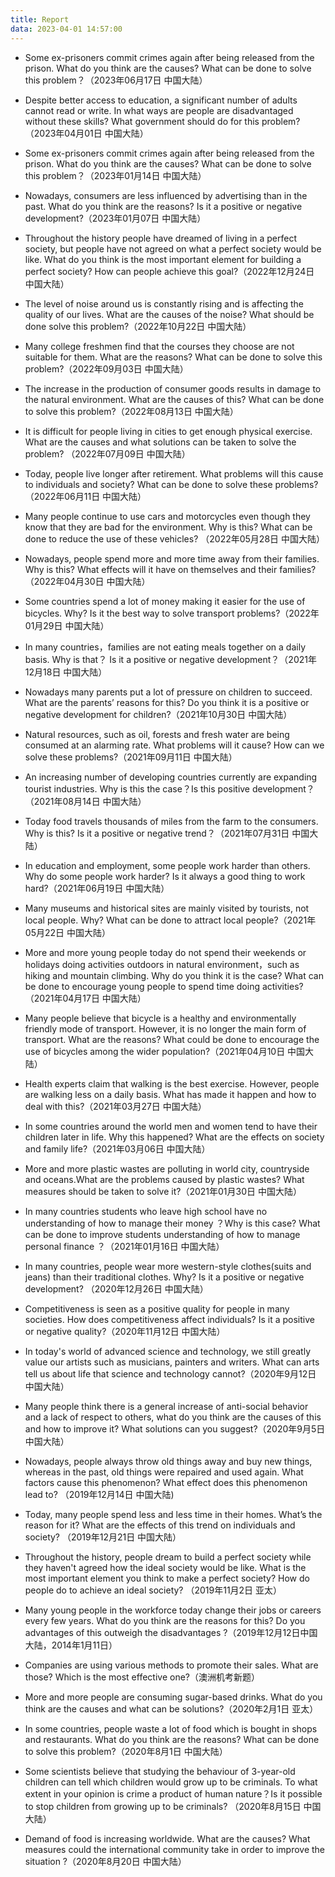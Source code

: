 ```yaml
---
title: Report
data: 2023-04-01 14:57:00
---
```

- Some ex-prisoners commit crimes again after being released from the prison. What do you think are the causes? What can be done to solve this problem？（2023年06月17日 中国大陆）


- Despite better access to education, a significant number of adults cannot read or write. In what ways are people are disadvantaged without these skills? What government should do for this problem?（2023年04月01日 中国大陆）


- Some ex-prisoners commit crimes again after being released from the prison. What do you think are the causes? What can be done to solve this problem？（2023年01月14日 中国大陆）
 

- Nowadays, consumers are less influenced by advertising than in the past. What do you think are the reasons? Is it a positive or negative development?（2023年01月07日 中国大陆）


- Throughout the history people have dreamed of living in a perfect society, but people have not agreed on what a perfect society would be like. What do you think is the most important element for building a perfect society? How can people achieve this goal?（2022年12月24日 中国大陆）


- The level of noise around us is constantly  rising and is affecting the quality of our lives. What are the causes of the noise? What should be done  solve this problem?（2022年10月22日 中国大陆）
 
 
- Many college freshmen find that the courses they choose are not suitable for them. What are the reasons? What can be done to solve this problem?（2022年09月03日 中国大陆）
 

- The increase in the production of consumer goods results in damage to the natural environment. What are the causes of this? What can be done to solve this problem?（2022年08月13日 中国大陆）


- It is difficult for people living in cities to get enough physical exercise. What are the causes and what solutions can be taken to solve the problem? （2022年07月09日 中国大陆）


- Today, people live longer after retirement. What problems will this cause to individuals and society? What can be done to solve these problems?（2022年06月11日 中国大陆）
 

- Many people continue to use cars and motorcycles even though they know that they are bad for the environment. Why is this? What can be done to reduce the use of these vehicles? （2022年05月28日 中国大陆）


- Nowadays, people spend more and more time away from their families. Why is this? What effects will it have on themselves and their families?  （2022年04月30日 中国大陆）


- Some countries spend a lot of money making it easier for the use of bicycles. Why? Is it the best way to solve transport problems?（2022年01月29日 中国大陆）


- In many countries，families are not eating meals together on a daily basis. Why is that？ Is it a positive or negative development？（2021年12月18日 中国大陆）


- Nowadays many parents put a lot of pressure on children to succeed. What are the parents’ reasons for this? Do you think it is a positive or negative development for children?（2021年10月30日 中国大陆）


- Natural resources, such as oil, forests and fresh water are being consumed at an alarming rate. What problems will it cause? How can we solve these problems?（2021年09月11日 中国大陆）


- An increasing number of developing countries currently are expanding tourist industries. Why is this the case？Is this positive development？（2021年08月14日 中国大陆）


- Today food travels thousands of miles from the farm to the consumers. Why is this? Is it a positive or negative trend？（2021年07月31日 中国大陆）


- In education and employment, some people work harder than others. Why do some people work harder? Is it always a good thing to work hard? ​（2021年06月19日 中国大陆）


- Many museums and historical sites are mainly visited by tourists, not local people. Why? What can be done to attract local people?（2021年05月22日 中国大陆）


- More and more young people today do not spend their weekends or holidays doing activities outdoors in natural environment，such as hiking and mountain climbing. Why do you think it is the case? What can be done to encourage young people to spend time doing activities?（2021年04月17日 中国大陆）


- Many people believe that bicycle is a healthy and environmentally friendly mode of transport. However, it is no longer the main form of transport. What are the reasons? What could be done to encourage the use of bicycles among the wider population?（2021年04月10日 中国大陆）


- Health experts claim that walking is the best exercise. However, people are walking less on a daily basis. What has made it happen and how to deal with this?（2021年03月27日 中国大陆）


- In some countries around the world men and women tend to have their children later in life. Why this happened? What are the effects on society and family life?（2021年03月06日 中国大陆）

- More and more plastic wastes are polluting in world city, countryside and oceans.What are the problems caused by plastic wastes? What measures should be taken to solve it?（2021年01月30日 中国大陆）


- In many countries students who leave high school have no understanding of how to manage their money ？Why is this case? What can be done to improve students understanding of how to manage personal finance ？（2021年01月16日 中国大陆）


- In many countries, people wear more western-style clothes(suits and jeans) than their traditional clothes. Why? Is it a positive or negative development? （2020年12月26日 中国大陆）


- Competitiveness is seen as a positive quality for people in many societies. How does competitiveness affect individuals? Is it a positive or negative quality?（2020年11月12日 中国大陆）


- In today's world of advanced science and technology, we still greatly value our artists such as musicians, painters and writers. What can arts tell us about life that science and technology cannot?（2020年9月12日 中国大陆）


- Many people think there is a general increase of anti-social behavior and a lack of respect to others, what do you think are the causes of this and how to improve it? What solutions can you suggest?（2020年9月5日 中国大陆）


- Nowadays, people always throw old things away and buy new things, whereas in the past, old things were repaired and used again. What factors cause this phenomenon? What effect does this phenomenon lead to? （2019年12月14日 中国大陆)


- Today, many people spend less and less time in their homes. What’s the reason for it? What are the effects of this trend on individuals and society? （2019年12月21日 中国大陆）


- Throughout the history, people dream to build a perfect society while they haven't agreed how the ideal society would be like. What is the most important element you think to make a perfect society? How do people do to achieve an ideal society? （2019年11月2日 亚太）


- Many young people in the workforce today change their jobs or careers every few years. What do you think are the reasons for this? Do you advantages of this outweigh the disadvantages ?（2019年12月12日中国大陆，2014年1月11日）


- Companies are using various methods to promote their sales. What are those? Which is the most effective one?（澳洲机考新题）


- More and more people are consuming sugar-based drinks. What do you think are the causes and what can be solutions?（2020年2月1日 亚太）


- In some countries, people waste a lot of food which is bought in shops and restaurants. What do you think are the reasons? What can be done to solve this problem?（2020年8月1日 中国大陆）


- Some scientists believe that studying the behaviour of 3-year-old children can tell which children would grow up to be criminals. To what extent in your opinion is crime a product of human nature？Is it possible to stop children from growing up to be criminals? （2020年8月15日 中国大陆）


- Demand of food is increasing worldwide. What are the causes? What measures could the international community take in order to improve the situation ?（2020年8月20日 中国大陆）

